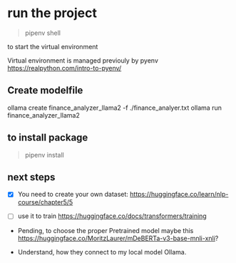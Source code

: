 # run the project

> pipenv shell

to start the virtual environment

Virtual environment is managed previouly by pyenv https://realpython.com/intro-to-pyenv/

## Create modelfile

ollama create finance_analyzer_llama2 -f ./finance_analyer.txt
ollama run finance_analyzer_llama2

## to install package

> pipenv install <whatever>

## next steps

- [x] You need to create your own dataset: https://huggingface.co/learn/nlp-course/chapter5/5

- [ ] use it to train https://huggingface.co/docs/transformers/training

- Pending, to choose the proper Pretrained model maybe this https://huggingface.co/MoritzLaurer/mDeBERTa-v3-base-mnli-xnli?
  
- Understand, how they connect to my local model Ollama.


